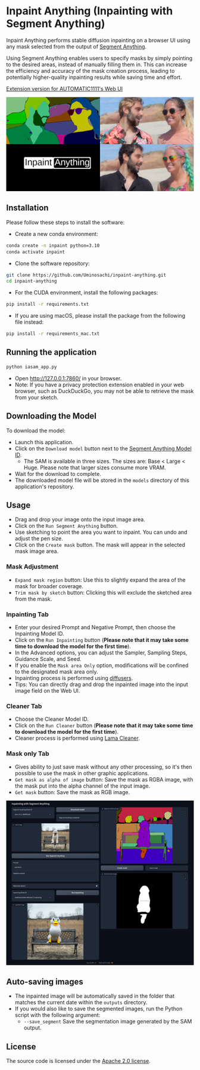 # Inpaint Anything (Inpainting with Segment Anything)

Inpaint Anything performs stable diffusion inpainting on a browser UI using any mask selected from the output of [Segment Anything](https://github.com/facebookresearch/segment-anything).


Using Segment Anything enables users to specify masks by simply pointing to the desired areas, instead of manually filling them in. This can increase the efficiency and accuracy of the mask creation process, leading to potentially higher-quality inpainting results while saving time and effort.

[Extension version for AUTOMATIC1111's Web UI](https://github.com/Uminosachi/sd-webui-inpaint-anything)

![Explanation image](images/inpaint_anything_explanation_image_1.png)

## Installation

Please follow these steps to install the software:

* Create a new conda environment:

```bash
conda create -n inpaint python=3.10
conda activate inpaint
```

* Clone the software repository:

```bash
git clone https://github.com/Uminosachi/inpaint-anything.git
cd inpaint-anything
```

* For the CUDA environment, install the following packages:

```bash
pip install -r requirements.txt
```

* If you are using macOS, please install the package from the following file instead:

```bash
pip install -r requirements_mac.txt
```

## Running the application

```bash
python iasam_app.py
```

* Open http://127.0.0.1:7860/ in your browser.
* Note: If you have a privacy protection extension enabled in your web browser, such as DuckDuckGo, you may not be able to retrieve the mask from your sketch.

## Downloading the Model

To download the model:

* Launch this application.
* Click on the `Download model` button next to the [Segment Anything Model ID](https://github.com/facebookresearch/segment-anything#model-checkpoints).
  * The SAM is available in three sizes. The sizes are: Base < Large < Huge. Please note that larger sizes consume more VRAM.
* Wait for the download to complete.
* The downloaded model file will be stored in the `models` directory of this application's repository.

## Usage

* Drag and drop your image onto the input image area.
* Click on the `Run Segment Anything` button.
* Use sketching to point the area you want to inpaint. You can undo and adjust the pen size.
* Click on the `Create mask` button. The mask will appear in the selected mask image area.

### Mask Adjustment

* `Expand mask region` button: Use this to slightly expand the area of the mask for broader coverage.
* `Trim mask by sketch` button: Clicking this will exclude the sketched area from the mask.

### Inpainting Tab

* Enter your desired Prompt and Negative Prompt, then choose the Inpainting Model ID.
* Click on the `Run Inpainting` button (**Please note that it may take some time to download the model for the first time**).
* In the Advanced options, you can adjust the Sampler, Sampling Steps, Guidance Scale, and Seed.
* If you enable the `Mask area Only` option, modifications will be confined to the designated mask area only.
* Inpainting process is performed using [diffusers](https://github.com/huggingface/diffusers).
* Tips: You can directly drag and drop the inpainted image into the input image field on the Web UI.

### Cleaner Tab

* Choose the Cleaner Model ID.
* Click on the `Run Cleaner` button (**Please note that it may take some time to download the model for the first time**).
* Cleaner process is performed using [Lama Cleaner](https://github.com/Sanster/lama-cleaner).

### Mask only Tab

* Gives ability to just save mask without any other processing, so it's then possible to use the mask in other graphic applications.
* `Get mask as alpha of image` button: Save the mask as RGBA image, with the mask put into the alpha channel of the input image.
* `Get mask` button: Save the mask as RGB image.

![UI image](images/inpaint_anything_ui_image_1.png)

## Auto-saving images

* The inpainted image will be automatically saved in the folder that matches the current date within the `outputs` directory.
* If you would also like to save the segmented images, run the Python script with the following argument:
  * `--save_segment` Save the segmentation image generated by the SAM output.

## License

The source code is licensed under the [Apache 2.0 license](LICENSE).
